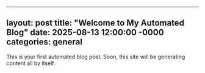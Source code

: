 
---
layout: post
title: "Welcome to My Automated Blog"
date: 2025-08-13 12:00:00 -0000
categories: general
---

This is your first automated blog post. Soon, this site will be generating content all by itself.
